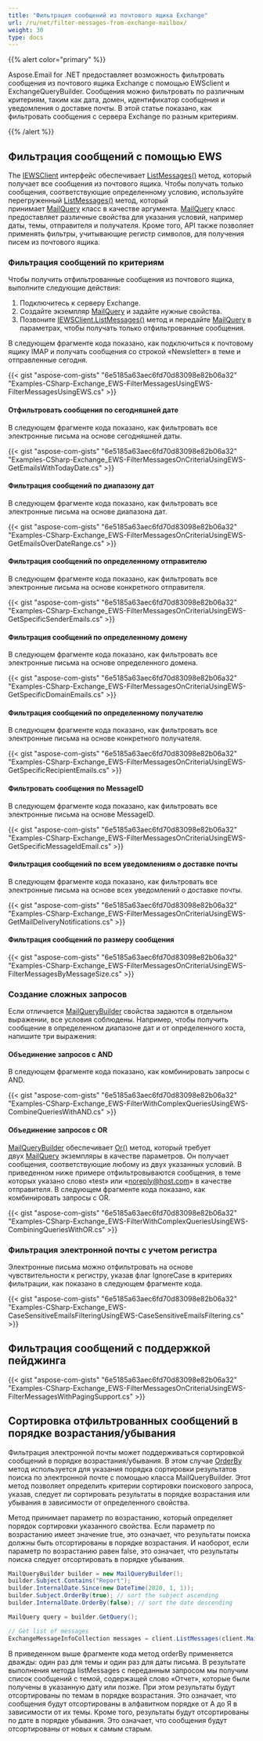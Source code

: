 ```yaml
---
title: "Фильтрация сообщений из почтового ящика Exchange"
url: /ru/net/filter-messages-from-exchange-mailbox/
weight: 30
type: docs
---
```



{{% alert color="primary" %}}

Aspose.Email for .NET предоставляет возможность фильтровать сообщения из почтового ящика Exchange с помощью EWSclient и ExchangeQueryBuilder. Сообщения можно фильтровать по различным критериям, таким как дата, домен, идентификатор сообщения и уведомления о доставке почты. В этой статье показано, как фильтровать сообщения с сервера Exchange по разным критериям.

{{% /alert %}}

## **Фильтрация сообщений с помощью EWS**

The [IEWSClient](https://reference.aspose.com/email/net/aspose.email.clients.exchange.webservice/iewsclient/) интерфейс обеспечивает [ListMessages()](https://reference.aspose.com/email/net/aspose.email.clients.exchange.webservice/iewsclient/listmessages/#listmessages) метод, который получает все сообщения из почтового ящика. Чтобы получать только сообщения, соответствующие определенному условию, используйте перегруженный [ListMessages()](https://reference.aspose.com/email/net/aspose.email.clients.exchange.webservice/iewsclient/listmessages/#listmessages) метод, который принимает [MailQuery](https://reference.aspose.com/email/net/aspose.email.tools.search/mailquery/) класс в качестве аргумента. [MailQuery](https://reference.aspose.com/email/net/aspose.email.tools.search/mailquery/) класс предоставляет различные свойства для указания условий, например даты, темы, отправителя и получателя. Кроме того, API также позволяет применять фильтры, учитывающие регистр символов, для получения писем из почтового ящика.

### **Фильтрация сообщений по критериям**

Чтобы получить отфильтрованные сообщения из почтового ящика, выполните следующие действия:

1. Подключитесь к серверу Exchange.
1. Создайте экземпляр [MailQuery](https://reference.aspose.com/email/net/aspose.email.tools.search/mailquery/) и задайте нужные свойства.
1. Позвоните [IEWSClient.ListMessages()](https://reference.aspose.com/email/net/aspose.email.clients.exchange.webservice/iewsclient/listmessages/#listmessages) метод и передайте [MailQuery](https://reference.aspose.com/email/net/aspose.email.tools.search/mailquery/) в параметрах, чтобы получать только отфильтрованные сообщения.

В следующем фрагменте кода показано, как подключиться к почтовому ящику IMAP и получать сообщения со строкой «Newsletter» в теме и отправленные сегодня.

{{< gist "aspose-com-gists" "6e5185a63aec6fd70d83098e82b06a32" "Examples-CSharp-Exchange_EWS-FilterMessagesUsingEWS-FilterMessagesUsingEWS.cs" >}}

#### **Отфильтровать сообщения по сегодняшней дате**

В следующем фрагменте кода показано, как фильтровать все электронные письма на основе сегодняшней даты.

{{< gist "aspose-com-gists" "6e5185a63aec6fd70d83098e82b06a32" "Examples-CSharp-Exchange_EWS-FilterMessagesOnCriteriaUsingEWS-GetEmailsWithTodayDate.cs" >}}

#### **Фильтрация сообщений по диапазону дат**

В следующем фрагменте кода показано, как фильтровать все электронные письма на основе диапазона дат.

{{< gist "aspose-com-gists" "6e5185a63aec6fd70d83098e82b06a32" "Examples-CSharp-Exchange_EWS-FilterMessagesOnCriteriaUsingEWS-GetEmailsOverDateRange.cs" >}}

#### **Фильтрация сообщений по определенному отправителю**

В следующем фрагменте кода показано, как фильтровать все электронные письма на основе конкретного отправителя.

{{< gist "aspose-com-gists" "6e5185a63aec6fd70d83098e82b06a32" "Examples-CSharp-Exchange_EWS-FilterMessagesOnCriteriaUsingEWS-GetSpecificSenderEmails.cs" >}}

#### **Фильтрация сообщений по определенному домену**

В следующем фрагменте кода показано, как фильтровать все электронные письма на основе определенного домена.

{{< gist "aspose-com-gists" "6e5185a63aec6fd70d83098e82b06a32" "Examples-CSharp-Exchange_EWS-FilterMessagesOnCriteriaUsingEWS-GetSpecificDomainEmails.cs" >}}

#### **Фильтрация сообщений по определенному получателю**

В следующем фрагменте кода показано, как фильтровать все электронные письма на основе конкретного получателя.

{{< gist "aspose-com-gists" "6e5185a63aec6fd70d83098e82b06a32" "Examples-CSharp-Exchange_EWS-FilterMessagesOnCriteriaUsingEWS-GetSpecificRecipientEmails.cs" >}}

#### **Фильтровать сообщения по MessageID**

В следующем фрагменте кода показано, как фильтровать все электронные письма на основе MessageID.

{{< gist "aspose-com-gists" "6e5185a63aec6fd70d83098e82b06a32" "Examples-CSharp-Exchange_EWS-FilterMessagesOnCriteriaUsingEWS-GetSpecificMessageIdEmail.cs" >}}

#### **Фильтрация сообщений по всем уведомлениям о доставке почты**

В следующем фрагменте кода показано, как фильтровать все электронные письма на основе всех уведомлений о доставке почты.

{{< gist "aspose-com-gists" "6e5185a63aec6fd70d83098e82b06a32" "Examples-CSharp-Exchange_EWS-FilterMessagesOnCriteriaUsingEWS-GetMailDeliveryNotifications.cs" >}}

#### **Фильтрация сообщений по размеру сообщения**

{{< gist "aspose-com-gists" "6e5185a63aec6fd70d83098e82b06a32" "Examples-CSharp-Exchange_EWS-FilterMessagesOnCriteriaUsingEWS-FilterMessagesByMessageSize.cs" >}}


### **Создание сложных запросов**

Если отличается [MailQueryBuilder](https://reference.aspose.com/email/net/aspose.email.tools.search/mailquerybuilder/) свойства задаются в отдельном выражении, все условия соблюдены. Например, чтобы получить сообщение в определенном диапазоне дат и от определенного хоста, напишите три выражения:

#### **Объединение запросов с AND**

В следующем фрагменте кода показано, как комбинировать запросы с AND.

{{< gist "aspose-com-gists" "6e5185a63aec6fd70d83098e82b06a32" "Examples-CSharp-Exchange_EWS-FilterWithComplexQueriesUsingEWS-CombineQueriesWithAND.cs" >}}

#### **Объединение запросов с OR**

[MailQueryBuilder](https://reference.aspose.com/email/net/aspose.email.tools.search/mailquerybuilder/) обеспечивает [Or()](https://reference.aspose.com/email/net/aspose.email.tools.search/mailquerybuilder/or/#or) метод, который требует двух [MailQuery](https://reference.aspose.com/email/net/aspose.email.tools.search/mailquery/) экземпляры в качестве параметров. Он получает сообщения, соответствующие любому из двух указанных условий. В приведенном ниже примере отфильтровываются сообщения, в теме которых указано слово «test» или «noreply@host.com» в качестве отправителя. В следующем фрагменте кода показано, как комбинировать запросы с OR.

{{< gist "aspose-com-gists" "6e5185a63aec6fd70d83098e82b06a32" "Examples-CSharp-Exchange_EWS-FilterWithComplexQueriesUsingEWS-CombiningQueriesWithOR.cs" >}}

### **Фильтрация электронной почты с учетом регистра**

Электронные письма можно отфильтровать на основе чувствительности к регистру, указав флаг IgnoreCase в критериях фильтрации, как показано в следующем фрагменте кода.

{{< gist "aspose-com-gists" "6e5185a63aec6fd70d83098e82b06a32" "Examples-CSharp-Exchange_EWS-CaseSensitiveEmailsFilteringUsingEWS-CaseSensitiveEmailsFiltering.cs" >}}

## **Фильтрация сообщений с поддержкой пейджинга**

{{< gist "aspose-com-gists" "6e5185a63aec6fd70d83098e82b06a32" "Examples-CSharp-Exchange_EWS-FilterMessagesOnCriteriaUsingEWS-FilterMessagesWithPagingSupport.cs" >}}

## **Сортировка отфильтрованных сообщений в порядке возрастания/убывания**

Фильтрация электронной почты может поддерживаться сортировкой сообщений в порядке возрастания/убывания. В этом случае [OrderBy](https://reference.aspose.com/email/net/aspose.email.tools.search/comparisonfield/orderby/) метод используется для указания порядка сортировки результатов поиска по электронной почте с помощью класса MailQueryBuilder. Этот метод позволяет определить критерии сортировки поискового запроса, указав, следует ли сортировать результаты в порядке возрастания или убывания в зависимости от определенного свойства.

Метод принимает параметр по возрастанию, который определяет порядок сортировки указанного свойства. Если параметр по возрастанию имеет значение true, это означает, что результаты поиска должны быть отсортированы в порядке возрастания. И наоборот, если параметр по возрастанию равен false, это означает, что результаты поиска следует отсортировать в порядке убывания.

```cs
MailQueryBuilder builder = new MailQueryBuilder();
builder.Subject.Contains("Report");
builder.InternalDate.Since(new DateTime(2020, 1, 1));
builder.Subject.OrderBy(true); // sort the subject ascending
builder.InternalDate.OrderBy(false); // sort the date descending

MailQuery query = builder.GetQuery();

// Get list of messages
ExchangeMessageInfoCollection messages = client.ListMessages(client.MailboxInfo.InboxUri, query, false);
```

В приведенном выше фрагменте кода метод orderBy применяется дважды: один раз для темы и один раз для даты письма. В результате выполнения метода listMessages с переданным запросом мы получим список сообщений с темой, содержащей слово «Отчет», которые были получены в указанную дату или позже. При этом результаты будут отсортированы по темам в порядке возрастания. Это означает, что сообщения будут отсортированы в алфавитном порядке от А до Я в зависимости от их темы. Кроме того, результаты будут отсортированы по дате в порядке убывания. Это означает, что сообщения будут отсортированы от новых к самым старым.
